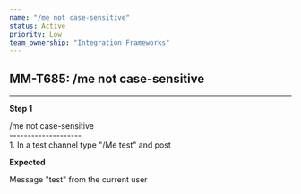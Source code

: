 ```yaml
---
name: "/me not case-sensitive"
status: Active
priority: Low
team_ownership: "Integration Frameworks"
---
```


## MM-T685: /me not case-sensitive

---

**Step 1**

/me not case-sensitive\
\--------------------\
1\. In a test channel type "/Me test" and post

**Expected**

Message "test" from the current user
